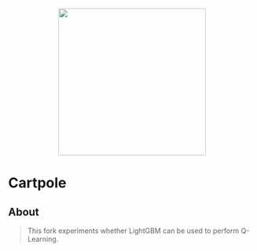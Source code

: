 <h3 align="center">
  <img src="assets/cartpole_icon_web.png" width="300">
</h3>

# Cartpole


## About

>This fork experiments whether LightGBM can be used to perform Q-Learning.

